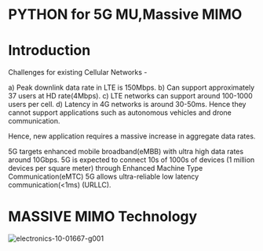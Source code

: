 # PYTHON for 5G MU,Massive MIMO



# Introduction

Challenges for existing Cellular Networks - 

a) Peak downlink data rate in LTE is 150Mbps. 
b) Can support approximately 37 users at HD rate(4Mbps).
c) LTE networks can support around 100-1000 users per cell.
d) Latency in 4G networks is around 30-50ms. Hence they cannot support applications such as autonomous vehicles and drone communication.

Hence, new application requires a massive increase in aggregate data rates. 

5G targets enhanced mobile broadband(eMBB) with ultra high data rates around 10Gbps.
5G is expected to connect 10s of 1000s of devices (1 million devices per square meter) through Enhanced Machine Type Communication(eMTC) 
5G allows ultra-reliable low latency communication(<1ms) (URLLC).



# MASSIVE MIMO Technology

![electronics-10-01667-g001](https://user-images.githubusercontent.com/86367130/130400310-307cac76-67f7-4c65-b5d9-046597f787fd.png)



